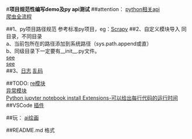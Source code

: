#**项目规范性编写demo及py api测试**
##attention：
[python相关api](https://www.runoob.com/python/python-tutorial.html)  
[爬虫全流程](http://c.biancheng.net/python_spider/scrapy.html)  


##1、py项目路径规范
参考标准py项目，eg：[Scrapy](https://www.jb51.net/article/237102.htm)
##2、自定义模块导入
同目录，不同目录  
a、当前包所在的路径添加到系统路径（sys.path.append或直）  
b、同级目录下一定要有__init__.py文件。  
[see](https://www.jb51.net/article/237102.htm)  
[see](https://www.jb51.net/article/237096.htm)  
##3、[日志](https://www.shuzhiduo.com/A/gVdnO3k7zW/)
[乱码](https://www.shuzhiduo.com/A/gVdnO3k7zW/)


##TODO:
[re模块](https://www.runoob.com/python/python-reg-expressions.html)  
[异常模块](https://www.runoob.com/python/python-exceptions.html)  
[Python jupyter notebook install Extensions-可以给出每行代码的运行时间](see:https://blog.sciencenet.cn/blog-587102-1180534.html)  
##VSCode 
[插件](https://blog.csdn.net/SixStar_FL/article/details/124376769)


##玩：
[ai绘画](https://www.runoob.com/python3/python-ai-draw.html)

##README.md 格式







